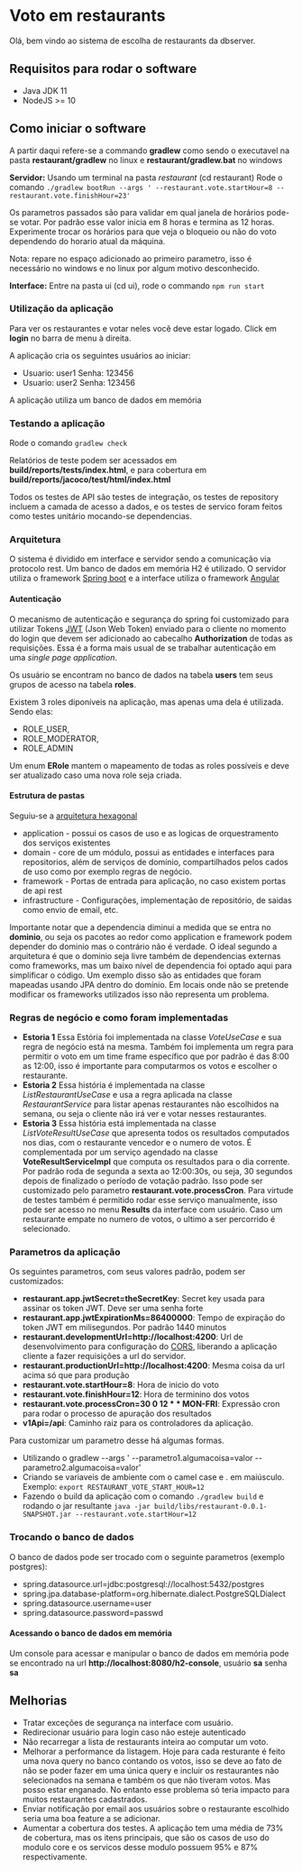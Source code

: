 # Voto em restaurants

Olá, bem vindo ao sistema de escolha de restaurants da dbserver.

## Requisitos para rodar o software

* Java JDK 11
* NodeJS >= 10

## Como iniciar o software

A partir daqui refere-se a commando **gradlew** como sendo o executavel na pasta 
**restaurant/gradlew** no linux e **restaurant/gradlew.bat** no windows

**Servidor:** Usando um terminal na pasta _restaurant_ (cd restaurant) 
Rode o comando `./gradlew bootRun --args ' --restaurant.vote.startHour=8 --restaurant.vote.finishHour=23'`

Os parametros passados são para validar em qual janela de horários pode-se votar. Por padrão esse
valor inicia em 8 horas e termina as 12 horas.
Experimente trocar os horários para que veja o bloqueio ou não do voto dependendo do horario
atual da máquina.

Nota: repare no espaço adicionado ao primeiro parametro, isso é necessário no windows e no linux por
algum motivo desconhecido.


**Interface:** Entre na pasta ui (cd ui), rode o commando `npm run start`

### Utilização da aplicação

Para ver os restaurantes e votar neles você deve estar logado. Click em __login__ no
barra de menu à direita.

A aplicação cria os seguintes usuários ao iniciar:

* Usuario: user1 Senha: 123456
* Usuario: user2 Senha: 123456

A aplicação utiliza um banco de dados em memória

### Testando a aplicação

Rode o comando `gradlew check` 

Relatórios de teste podem ser acessados em **build/reports/tests/index.html**, e para cobertura em 
**build/reports/jacoco/test/html/index.html**

Todos os testes de API são testes de integração, os testes de repository incluem a camada de acesso
a dados, e os testes de servico foram feitos como testes unitário mocando-se dependencias.

### Arquitetura

O sistema é dividido em interface e servidor sendo a comunicação via protocolo rest.
Um banco de dados em memória H2 é utilizado.
O servidor utiliza o framework [Spring boot](https://spring.io/projects/spring-boot) e a interface
utiliza o framework [Angular](https://angular.io)

#### Autenticação

O mecanismo de autenticação e segurança do spring foi customizado para utilizar Tokens 
[JWT](https://jwt.io/) (Json Web Token) enviado para o cliente no momento do login que devem ser 
adicionado ao cabecalho **Authorization** de todas as requisições. Essa é a forma mais usual de se 
trabalhar autenticação em uma _single page application_.

Os usuário se encontram no banco de dados na tabela **users** tem seus grupos de acesso na tabela
**roles**. 

Existem 3 roles diponíveis na aplicação, mas apenas uma dela é utilizada. Sendo elas:

* ROLE_USER,
* ROLE_MODERATOR,
* ROLE_ADMIN

Um enum **ERole** mantem o mapeamento de todas as roles possíveis e deve ser atualizado caso
uma nova role seja criada.

#### Estrutura de pastas

Seguiu-se a [arquitetura hexagonal](https://dzone.com/articles/hexagonal-architecture-what-is-it-and-how-does-it)

* application - possui os casos de uso e as logicas de orquestramento dos serviços existentes
* domain - core de um módulo, possui as entidades e interfaces para repositorios, além de serviços
de domínio, compartilhados pelos cados de uso como por exemplo regras de negócio.
* framework - Portas de entrada para aplicação, no caso existem portas de api rest
* infrastructure - Configurações, implementação de repositório, de saidas como envio de email, etc. 

Importante notar que a dependencia diminui a medida que se entra no **dominio**, ou seja os pacotes
ao redor como application e framework podem depender do dominio mas o contrário não é verdade.
O ideal segundo a arquitetura é que o dominio seja livre também de dependencias externas como frameworks,
mas um baixo nível de dependencia foi optado aqui para simplificar o código. Um exemplo disso são as
entidades que foram mapeadas usando JPA dentro do domínio. Em locais onde não se pretende modificar 
os frameworks utilizados isso não representa um problema.

### Regras de negócio e como foram implementadas

* **Estoria 1** Essa Estória foi implementada na classe _VoteUseCase_ e sua regra de negócio está
na mesma. Também foi implementa um regra para permitir o voto em um time frame específico que por
padrão é das 8:00 as 12:00, isso é importante para computarmos os votos e escolher o restaurante.
* **Estoria 2** Essa história é implementada na classe _ListRestaurantUseCase_ e usa a regra aplicada
na classe _RestaurantService_ para listar apenas restaurantes não escolhidos na semana, ou seja o cliente não
irá ver e votar nesses restaurantes.
* **Estoria 3** Essa história está implementada na classe _ListVoteResultUseCase_ que apresenta todos os
resultados computados nos dias, com o restaurante vencedor e o numero de votos. 
É complementada por um serviço agendado na classe 
**VoteResultServiceImpl** que computa os resultados para o dia corrente. Por padrão roda de segunda
a sexta ao 12:00:30s, ou seja, 30 segundos depois de finalizado o período de votação padrão. 
Isso pode ser customizado pelo parametro **restaurant.vote.processCron**. Para virtude de testes
também é permitido rodar esse serviço manualmente, isso pode ser acesso no menu **Results** da
interface com usuário.
Caso um restaurante empate no numero de votos, o ultimo a ser percorrido é selecionado.

### Parametros da aplicação

Os seguintes parametros, com seus valores padrão, podem ser customizados:

* **restaurant.app.jwtSecret=theSecretKey**: Secret key usada para assinar os token JWT.
Deve ser uma senha forte
* **restaurant.app.jwtExpirationMs=86400000**: Tempo de expiração do token JWT em milisegundos. Por
padrão 1440 minutos
* **restaurant.developmentUrl=http://localhost:4200**: Url de desenvolvimento para configuração do 
[CORS](https://developer.mozilla.org/en-US/docs/Web/HTTP/CORS), liberando a aplicação cliente a fazer
requisições a url do servidor.
* **restaurant.productionUrl=http://localhost:4200**: Mesma coisa da url acima só que para produção
* **restaurant.vote.startHour=8**: Hora de inicio do voto
* **restaurant.vote.finishHour=12**: Hora de terminino dos votos
* **restaurant.vote.processCron=30 0 12 * * MON-FRI**: Expressão cron para rodar o processo de apuração
dos resultados
* **v1Api=/api**: Caminho raiz para os controladores da aplicação.

Para customizar um parametro desse há algumas formas.

* Utilizando o gradlew --args ' --parametro1.algumacoisa=valor --parametro2.algumacoisa=valor'
* Criando se variaveis de ambiente com o camel case e . em maiúsculo. Exemplo: 
`export RESTAURANT_VOTE_START_HOUR=12`
* Fazendo o build da aplicação com o comando `./gradlew build` e rodando o jar resultante 
`java -jar build/libs/restaurant-0.0.1-SNAPSHOT.jar --restaurant.vote.startHour=12`

### Trocando o banco de dados

O banco de dados pode ser trocado com o seguinte parametros (exemplo postgres):

* spring.datasource.url=jdbc:postgresql://localhost:5432/postgres
* spring.jpa.database-platform=org.hibernate.dialect.PostgreSQLDialect
* spring.datasource.username=user
* spring.datasource.password=passwd

#### Acessando o banco de dados em memória

Um console para acessar e manipular o banco de dados em memória pode se encontrado na url 
**http://localhost:8080/h2-console**, usuário **sa** senha **sa**

## Melhorias

* Tratar exceções de segurança na interface com usuário.
* Redirecionar usuário para login caso não esteje autenticado
* Não recarregar a lista de restaurants inteira ao computar um voto.
* Melhorar a performance da listagem. Hoje para cada resturante é feito uma nova
query no banco contando os votos, isso se deve ao fato de não se poder fazer em uma
única query e incluir os restaurantes não selecionados na semana e também os que não tiveram votos.
Mas posso estar enganado. No entanto esse problema só teria impacto para muitos restaurantes cadastrados.
* Enviar notificação por email aos usuários sobre o restaurante escolhido seria uma boa feature a se adicionar.
* Aumentar a cobertura dos testes. A aplicação tem uma média de 73% de cobertura, mas os itens principais, 
que são os casos de uso do modulo core e os servicos desse modulo possuem 95% e 87% respectivamente.

